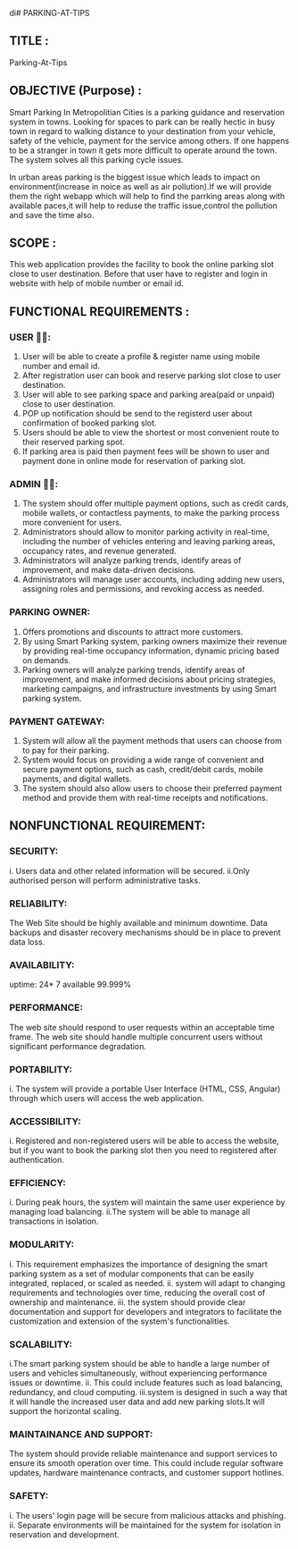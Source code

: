 di# PARKING-AT-TIPS
## TITLE :
Parking-At-Tips
## OBJECTIVE (Purpose) :
Smart Parking In Metropolitian Cities is a parking guidance and reservation system in towns. Looking for spaces to park can be really hectic in busy town in regard to walking distance to your destination from your vehicle, safety of the vehicle, payment for the service among others. If one happens to be a stranger in town it gets more difficult to operate around the town. The system solves all this parking cycle issues.

In urban areas parking is the biggest issue which leads to impact on environment(increase in noice as well as air pollution).If we will provide them the right webapp which will help to find the parrking areas along with available paces,it will help to reduse the traffic issue,control the pollution and save the time also.


## SCOPE :
This web application provides the facility to book the online parking slot close to user destination. Before that user have to register and login in website with help of mobile number or email id.


## FUNCTIONAL REQUIREMENTS :
### USER 🙎‍♂️:

 1. User will be able to create a profile & register name using mobile number and email id.
 2. After registration user can book and reserve parking slot close to user destination.
 3. User will able to see parking space and parking area(paid or unpaid) close to user destination.
 4. POP up notification should be send to the registerd user about confirmation of booked parking slot.
 5. Users should be able to view the shortest or most convenient route to their reserved parking spot.
 6. If parking area is paid then payment fees will be shown to user and payment done in online mode for reservation of parking slot.

### ADMIN 👨‍💻:
  1. The system should offer multiple payment options, such as credit cards, mobile wallets, or contactless payments, to make the parking process 
      more convenient for users.
  2. Administrators should allow to monitor parking activity in real-time, including the number of vehicles entering and leaving parking areas, 
     occupancy rates, and revenue generated.
  3. Administrators will analyze parking trends, identify areas of improvement, and make data-driven decisions. 
  4. Administrators will manage user accounts, including adding new users, assigning roles and permissions, and revoking access as needed.

### PARKING OWNER:
 1. Offers promotions and discounts to attract more customers.
 2. By using Smart Parking system, parking owners maximize their revenue by providing real-time occupancy information, dynamic pricing based on 
    demands.
 3. Parking owners will analyze parking trends, identify areas of improvement, and make informed decisions about pricing strategies, marketing 
    campaigns, and infrastructure investments by using Smart parking system.

### PAYMENT GATEWAY:
 1. System will allow all the payment methods that users can choose from to pay for their parking.
 2. System  would focus on providing a wide range of convenient and secure payment options, such as cash, credit/debit cards, mobile payments, and 
    digital wallets.
 3. The system should also allow users to choose their preferred payment method and provide them with real-time receipts and notifications. 

## NONFUNCTIONAL REQUIREMENT:
### SECURITY:
   i. Users data and other related information will be secured.
   ii.Only authorised person will perform administrative tasks.

### RELIABILITY: 
   The Web Site should be highly available and minimum downtime. Data backups and disaster recovery mechanisms should be in place to prevent data 
   loss.

### AVAILABILITY:
   uptime: 24* 7 available 99.999%

### PERFORMANCE:
   The web site should respond to user requests within an acceptable time frame. The web site should handle multiple concurrent users without 
    significant performance degradation.

### PORTABILITY:
 i. The system will provide a portable User Interface (HTML, CSS, Angular) through which users will access the web application.
 
### ACCESSIBILITY:
 i. Registered and non-registered users will be able to access the website, but if you want to book the parking slot then you need to registered 
     after authentication.

###  EFFICIENCY:
 i. During peak hours, the system will maintain the same user experience by managing load balancing.
 ii.The system will be able to manage all transactions in isolation.

### MODULARITY:
 i. This requirement emphasizes the importance of designing the smart parking system as a set of modular components that can be easily integrated, 
     replaced, or scaled as needed.
 ii. system will adapt to changing requirements and technologies over time, reducing the overall cost of ownership and maintenance. 
 iii. the system should provide clear documentation and support for developers and integrators to facilitate the customization and extension of the 
      system's functionalities.

### SCALABILITY:
  i.The smart parking system should be able to handle a large number of users and vehicles simultaneously, without experiencing performance issues 
     or downtime. 
  ii. This could include features such as load balancing, redundancy, and cloud computing.
  iii.system is designed in such a way that it will handle the increased user data and add new parking slots.It will support the horizontal scaling.

### MAINTAINANCE AND SUPPORT:
   The system should provide reliable maintenance and support services to ensure its smooth operation over time. This could include regular software 
    updates, hardware maintenance contracts, and customer support hotlines.

### SAFETY:
   i. The users' login page will be secure from malicious attacks and phishing.
   ii. Separate environments will be maintained for the system for isolation in reservation and development.


